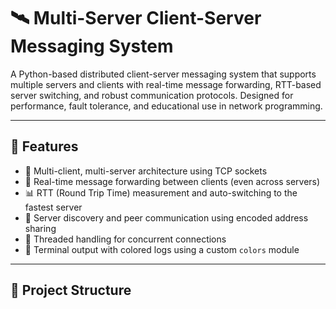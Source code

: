 # 🛰️ Multi-Server Client-Server Messaging System

A Python-based distributed client-server messaging system that supports multiple servers and clients with real-time message forwarding, RTT-based server switching, and robust communication protocols. Designed for performance, fault tolerance, and educational use in network programming.

---

## 🚀 Features

- 📡 Multi-client, multi-server architecture using TCP sockets
- 🔁 Real-time message forwarding between clients (even across servers)
- 📊 RTT (Round Trip Time) measurement and auto-switching to the fastest server
- 🔄 Server discovery and peer communication using encoded address sharing
- 🧵 Threaded handling for concurrent connections
- 🎨 Terminal output with colored logs using a custom `colors` module

---

## 🧱 Project Structure

